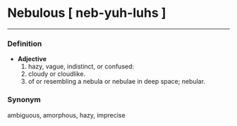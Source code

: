 # Nebulous [ neb-yuh-luhs ]
--- 
### Definition
- **Adjective**
  1. hazy, vague, indistinct, or confused: 
  2. cloudy or cloudlike.
  3. of or resembling a nebula or nebulae in deep space; nebular.
### Synonym
ambiguous, amorphous, hazy, imprecise 
